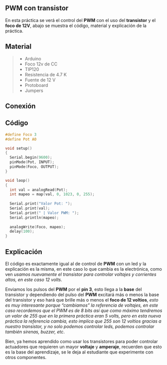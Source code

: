 ## PWM con transistor
En esta práctica se verá el control del **PWM** con el uso del **transistor** y el **foco de 12V**, abajo se muestra el código, material y explicación de la práctica.

## Material
> - Arduino
> - Foco 12v de CC
> - TIP120
> - Resistencia de 4.7 K
> - Fuente de 12 V
> - Protoboard
> - Jumpers

## Conexión


## Código
```c
#define Foco 3
#define Pot A0

void setup()
{
  Serial.begin(9600);
  pinMode(Pot, INPUT);
  pinMode(Foco, OUTPUT);
}

void loop()
{
  int val = analogRead(Pot);
  int mapeo = map(val, 0, 1023, 0, 255);
  
  Serial.print("Valor Pot: ");
  Serial.print(val);
  Serial.print(" | Valor PWM: ");
  Serial.println(mapeo);
  
  analogWrite(Foco, mapeo);
  delay(100);
}
```
## Explicación
El código es exactamente igual al de control de **PWM** con un led y la explicación es la misma, en este caso lo que cambia es la electrónica, como ven *usamos nuevamente el transistor para controlar voltajes y corrientes altos, en este caso 12 volts*.

Enviamos los pulsos del **PWM** por el **pin 3**, esto llega a la **base** del transistor y dependiendo del pulso del **PWM** excitará más o menos la base del transistor y eso hará que brille más o menos el **foco de 12 voltios**, *esto es muy interesante porque “cambiamos” la referencia de voltajes, en este caso recordemos que el PWM es de 8 bits así que como máximo tendremos un valor de 255 que en la primera práctica eran 5 volts, pero en esta nueva práctica la referencia cambia, esto implica que 255 son 12 voltios gracias a nuestro transistor, y no solo podemos controlar leds, podemos controlar también sirenas, buzzer, etc*.

Bien, ya hemos aprendido como usar los transistores para poder controlar actuadores que requieren un mayor **voltaje** y **amperaje**, recuerden que esto es la base del aprendizaje, se le deja al estudiante que experimente con otros componentes.

<!--stackedit_data:
eyJoaXN0b3J5IjpbLTEzNTE3OTkxMjRdfQ==
-->